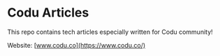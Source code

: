 # Codu Articles

This repo contains tech articles especially written for Codu community!

Website: [www.codu.co](https://www.codu.co/)